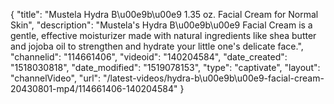 {
    "title": "Mustela Hydra B\u00e9b\u00e9 1.35 oz. Facial Cream for Normal Skin",
    "description": "Mustela's Hydra B\u00e9b\u00e9 Facial Cream is a gentle, effective moisturizer made with natural ingredients like shea butter and jojoba oil to strengthen and hydrate your little one's delicate face.",
    "channelid": "114661406",
    "videoid": "140204584",
    "date_created": "1518030818",
    "date_modified": "1519078153",
    "type": "captivate",
    "layout": "channelVideo",
    "url": "\/latest-videos\/hydra-b\u00e9b\u00e9-facial-cream-20430801-mp4\/114661406-140204584"
}